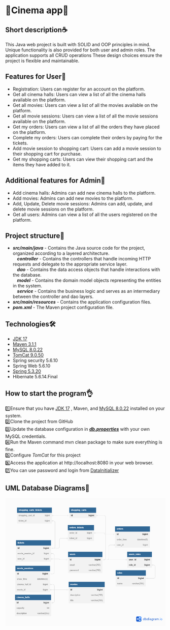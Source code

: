 # 🎥Cinema app🎥
## <h>Short description☕</h>
This Java web project is built with SOLID and OOP principles in mind.
Unique functionality is also provided for both user and admin roles.
The application supports all CRUD operations
These design choices ensure the project is flexible and maintainable.

## <h>Features for User👤</h>
* Registration: Users can register for an account on the platform.
* Get all cinema halls: Users can view a list of all the cinema halls available on the platform.
* Get all movies: Users can view a list of all the movies available on the platform.
* Get all movie sessions: Users can view a list of all the movie sessions available on the platform.
* Get my orders: Users can view a list of all the orders they have placed on the platform.
* Complete my orders: Users can complete their orders by paying for the tickets.
* Add movie session to shopping cart: Users can add a movie session to their shopping cart for purchase.
* Get my shopping carts: Users can view their shopping cart and the items they have added to it.

## <h>Additional features for Admin👷</h>
* Add cinema halls: Admins can add new cinema halls to the platform.
* Add movies: Admins can add new movies to the platform.
* Add, Update, Delete movie sessions: Admins can add, update, and delete movie sessions on the platform.
* Get all users: Admins can view a list of all the users registered on the platform.

## <h>Project structure🧠</h>
* <em><b>src/main/java</b></em> - Contains the Java source code for the project,
  organized according to a layered architecture.
  <br><em><b>&nbsp;&nbsp;&nbsp;&nbsp;controller</em></b> - Contains the controllers that handle incoming HTTP requests
  and delegate to the appropriate service layer.
  <br><em><b>&nbsp;&nbsp;&nbsp;&nbsp;dao</em></b> - Contains the data access objects that handle interactions with the database.
  <br><em><b>&nbsp;&nbsp;&nbsp;&nbsp;model</em></b> - Contains the domain model objects representing the entities in the system.
  <br><em><b>&nbsp;&nbsp;&nbsp;&nbsp;service</em></b> - Contains the business logic and serves as an intermediary between the controller and dao layers.
* <em><b>src/main/resources</em></b> - Contains the application configuration files.
* <em><b>pom.xml</em></b> - The Maven project configuration file.

## <h>Technologies🛠</h>
<ul>
  <li><a href="https://www.oracle.com/java/technologies/javase/jdk17-archive-downloads.html" target="_blank">JDK 17</a></li>
  <li><a href="https://maven.apache.org/download.cgi" target="_blank">Maven 3.1.1</a></li>
  <li><a href="https://dev.mysql.com/downloads/mysql/" target="_blank">MySQL 8.0.22</a></li>
  <li><a href="https://tomcat.apache.org/download-90.cgi" target="_blank">TomCat 9.0.50</a></li>
  <li>Spring security 5.6.10</li>
  <li>Spring Web 5.6.10</li>
  <li><a href="https://spring.io/" target="_blank">Spring 5.3.20</a></li>
  <li>Hibernate 5.6.14.Final</li>
</ul>

## <h>How to start the program👌</h>
1️⃣Ensure that you have
<a href="https://www.oracle.com/java/technologies/javase/jdk17-archive-downloads.html" target="_blank">JDK 17</a>
, Maven, and <a href="https://dev.mysql.com/downloads/mysql/" target="_blank">MySQL 8.0.22</a>
installed on your system.\
2️⃣Clone the project from GitHub\
3️⃣Update the database configuration in <a href="https://github.com/Bodddd/cinema-app/blob/main/src/main/resources/db.properties" target="_blank"><em><b>db.properties</em></b></a> with your own MySQL credentials.\
4️⃣Run the Maven command mvn clean package to make sure everything is fine.\
5️⃣Configure <i>TomCat</i> for this project\
6️⃣Access the application at http://localhost:8080 in your web browser.\
7️⃣You can use password and login from <a href="https://github.com/Bodddd/cinema-app/blob/main/src/main/java/cinema/config/DataInitializer.java" target="_blank">DataInitializer</a>

## <h>UML Database Diagrams🚀</h>
<img src="images/diagram.png" alt="png">
